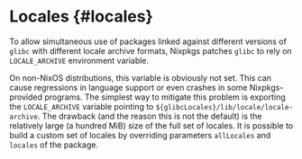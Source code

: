 # Locales {#locales}

To allow simultaneous use of packages linked against different versions of `glibc` with different locale archive formats, Nixpkgs patches `glibc` to rely on `LOCALE_ARCHIVE` environment variable.

On non-NixOS distributions, this variable is obviously not set. This can cause regressions in language support or even crashes in some Nixpkgs-provided programs. The simplest way to mitigate this problem is exporting the `LOCALE_ARCHIVE` variable pointing to `${glibcLocales}/lib/locale/locale-archive`. The drawback (and the reason this is not the default) is the relatively large (a hundred MiB) size of the full set of locales. It is possible to build a custom set of locales by overriding parameters `allLocales` and `locales` of the package.
